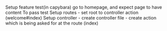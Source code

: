 Setup feature test(in capybara)
  go to homepage, and expect page to have content
To pass test
  Setup routes
    - set root to controller action (welcome#index)
  Setup controller
    - create controller file
    - create action which is being asked for at the route (index)
